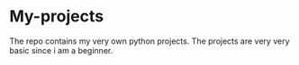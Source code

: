 # My-projects
The repo contains my very own python projects. The projects are very very basic since i am a beginner.
